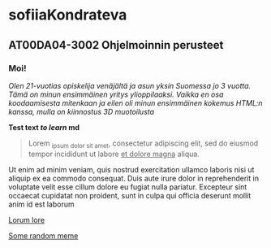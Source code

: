 # sofiiaKondrateva
## **AT00DA04-3002 Ohjelmoinnin perusteet**

### **Moi!**
*Olen 21-vuotias opiskelija venäjältä ja asun yksin Suomessa jo 3 vuotta. Tämä on minun ensimmäinen yritys ylioppilaaksi.
Vaikka en osa koodaamisesta mitenkaan ja eilen oli minun ensimmäinen kokemus HTML:n kanssa, 
mulla on kiinnostus 3D muotoilusta*

**Test text _to learn_ md**

> Lorem <sub>ipsum dolor sit amet</sub>, consectetur adipiscing elit, sed do eiusmod tempor incididunt ut labore <ins>et dolore magna</ins> aliqua. 

Ut enim ad minim veniam, quis nostrud exercitation ullamco laboris nisi ut aliquip ex ea commodo consequat. Duis aute irure dolor in reprehenderit in voluptate velit esse cillum dolore eu fugiat nulla pariatur. Excepteur sint occaecat cupidatat non proident, sunt in culpa qui officia deserunt mollit anim id est laborum

[Lorum lore](https://www.lipsum.com/)

[Some random meme](https://www.google.com/url?sa=i&url=https%3A%2F%2Fengage.digital.conncoll.edu%2Fliteracies%2Fmemes-what-they-are-how-to-use-them-responsibly%2F&psig=AOvVaw3Qp4SsV_t_mXnlnDtrN022&ust=1757547467299000&source=images&cd=vfe&opi=89978449&ved=0CBgQjhxqFwoTCIjBqtvszI8DFQAAAAAdAAAAABAE)
